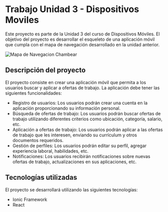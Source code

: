 # Trabajo Unidad 3 - Dispositivos Moviles

Este proyecto es parte de la Unidad 3 del curso de Dispositivos Móviles. El objetivo del proyecto es desarrollar el esqueleto de una aplicación móvil que cumpla con el mapa de navegación desarrollado en la unidad anterior.

![Mapa de Navegacion Chambear](https://ucf5645805e99b6610889da1fa5c.previews.dropboxusercontent.com/p/thumb/ACRFD9cm23Vc9K5kveCkIJE1V89oyxXVX_bD9C5KanZhRxx6a1SOMYtjGSunFx-eRs4r2vW3xcGeyB0_ChKzQUdBOugomjzFDzNXU1uY_Smq3YFsERRp4jxwPdEFwoDFbqbW5VG1LR09fktuuu2orxMtLH3nLMauAe0D93B-1y30U8r0tjQRnfp3QceEZyYtWgWyE24AUV5SG9EA7tPj0xH9Hzqp80eBuRRI7Alkebkp3cKddBaEhRgP9VgpgX14r88Z8Hl6t6ADxznKKEpVI5m32imwHcqN64ldC3pk8YMuQTl3r8vCWziHTaj8QyrCGyUPdtfMFe-DufW7BhYz3-Cw51vvozlpdcpHoH1845y2WJytnyCxuaoEy-m_ombC2R7ubKezaPK2EhmGD13658nM/p.jpeg)

## Descripción del proyecto

El proyecto consiste en crear una aplicación móvil que permita a los usuarios buscar y aplicar a ofertas de trabajo. La aplicación debe tener las siguientes funcionalidades:

- Registro de usuarios: Los usuarios podrán crear una cuenta en la aplicación proporcionando su información personal.
- Búsqueda de ofertas de trabajo: Los usuarios podrán buscar ofertas de trabajo utilizando diferentes criterios como ubicación, categoría, salario, etc.
- Aplicación a ofertas de trabajo: Los usuarios podrán aplicar a las ofertas de trabajo que les interesen, enviando su currículum y otros documentos requeridos.
- Gestión de perfiles: Los usuarios podrán editar su perfil, agregar experiencia laboral, habilidades, etc.
- Notificaciones: Los usuarios recibirán notificaciones sobre nuevas ofertas de trabajo, actualizaciones en sus aplicaciones, etc.

## Tecnologías utilizadas

El proyecto se desarrollará utilizando las siguientes tecnologías:

- Ionic Framework
- React


